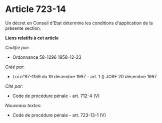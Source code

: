 # Article 723-14

Un décret en Conseil d'Etat détermine les conditions d'application de la présente section.

**Liens relatifs à cet article**

_Codifié par_:

  - Ordonnance 58-1296 1958-12-23

_Créé par_:

  - Loi n°97-1159 du 19 décembre 1997 - art. 1 () JORF 20 décembre 1997

_Cité par_:

  - Code de procédure pénale - art. 712-4 (V)

_Nouveaux textes_:

  - Code de procédure pénale - art. 723-13-1 (V)
